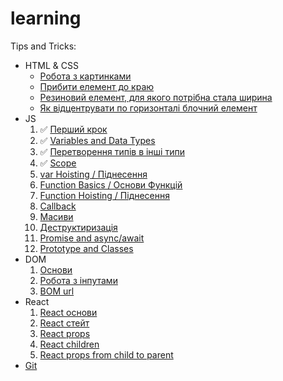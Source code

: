 # learning

Tips and Tricks:
- HTML & CSS
  - [Робота з картинками](tips-and-tricks/html-and-css/images/README.md)
  - [Прибити елемент до краю](tips-and-tricks/html-and-css/flex-align-last/README.md)
  - [Резиновий елемент, для якого потрібна стала ширина](tips-and-tricks/html-and-css/auto-resize/README.md)
  - [Як відцентрувати по горизонталі блочний елемент](tips-and-tricks/html-and-css/horizontal-centering-of-block/README.md)
- JS
  1. ✅ [Перший крок](js/first-step/README.md)
  2. ✅ [Variables and Data Types](js/variables-and-data-types/README.md)
  3. ✅ [Перетворення типів в інші типи](js/type-conversion/README.md)
  4. ✅ [Scope](js/scope/README.md)
  5. [var Hoisting / Піднесення](js/var-hoisting/README.md)
  6. [Function Basics / Основи Функцій](js/functions-basic/README.md)
  7. [Function Hoisting / Піднесення](js/function-hoisting/README.md)
  8. [Callback](js/callback/README.md)
  9. [Масиви]()
  10. [Деструктиризація](js/destructuring/README.md)
  11. [Promise and async/await]()
  12. [Prototype and Classes]()
- DOM
  1. [Основи](dom/dom-basics/README.md)
  2. [Робота з інпутами]()
  3. [BOM url]()
- React
  1. [React основи](react/basics/README.md)
  2. [React стейт](react/state/README.md)
  3. [React props](react/components-and-props/README.md)
  4. [React children](react/children/README.md)
  4. [React props from child to parent](react/props-from-child-to-parent/README.md)
- [Git](Git.md)
